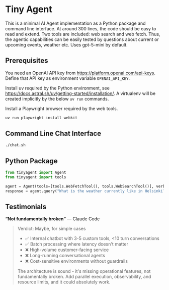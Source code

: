 Tiny Agent
==========

This is a minimal AI Agent implementation as a Python package and
command line interface. At around 300 lines, the code should be easy to
read and extend. Two tools are included: web search and web fetch. Thus,
the agentic capabilities can be easily tested by questions about current
or upcoming events, weather etc. Uses gpt-5-mini by default.

## Prerequisites

You need an OpenAI API key from <https://platform.openai.com/api-keys>.
Define that API key as environment variable `OPENAI_API_KEY`.

Install uv required by the Python environment, see
<https://docs.astral.sh/uv/getting-started/installation/>. A virtualenv
will be created implicitly by the below `uv run` commands.

Install a Playwright browser required by the web tools.

```bash
uv run playwright install webkit
```

## Command Line Chat Interface

```bash
./chat.sh
```

## Python Package

```python
from tinyagent import Agent
from tinyagent import tools

agent = Agent(tools=[tools.WebFetchTool(), tools.WebSearchTool()], verbose=True)
response = agent.query("What is the weather currently like in Helsinki?")
```

## Testimonials

**“Not fundamentally broken”** — Claude Code

> Verdict: Maybe, for simple cases
>
> - ✅ Internal chatbot with 3-5 custom tools, <10 turn conversations
> - ✅ Batch processing where latency doesn't matter
> - ❌ High-volume customer-facing service
> - ❌ Long-running conversational agents
> - ❌ Cost-sensitive environments without guardrails
>
> The architecture is sound - it's missing operational features, not
> fundamentally broken. Add parallel execution, observability, and
> resource limits, and it could absolutely work.
